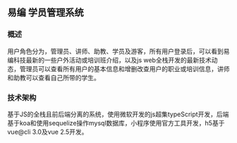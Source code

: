 ## 易编 学员管理系统

### 概述
用户角色分为，管理员、讲师、助教、学员及游客，所有用户登录后，可以看到易编科技最新的一些户外活动或培训班介绍，以及js web全栈开发的最新技术动态，管理员可以查看所有用户的基本信息和增删改查用户的职业或培训信息，讲师和助教可以查看自己所带的学生。

### 技术架构
基于JS的全栈且前后端分离的系统，使用微软开发的js超集typeScript开发，后端基于koa和使用sequelize操作mysql数据库，小程序使用官方工具开发，h5基于vue@cli 3.0及vue 2.5开发。
